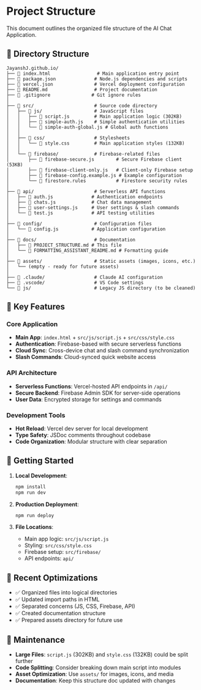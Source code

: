 # Project Structure

This document outlines the organized file structure of the AI Chat Application.

## 📁 Directory Structure

```
JayanshJ.github.io/
├── 📄 index.html                 # Main application entry point
├── 📄 package.json              # Node.js dependencies and scripts
├── 📄 vercel.json               # Vercel deployment configuration
├── 📄 README.md                 # Project documentation
├── 📄 .gitignore               # Git ignore rules
│
├── 📁 src/                      # Source code directory
│   ├── 📁 js/                   # JavaScript files
│   │   ├── 📄 script.js         # Main application logic (302KB)
│   │   ├── 📄 simple-auth.js    # Simple authentication utilities
│   │   └── 📄 simple-auth-global.js # Global auth functions
│   │
│   ├── 📁 css/                  # Stylesheets
│   │   └── 📄 style.css         # Main application styles (132KB)
│   │
│   └── 📁 firebase/             # Firebase-related files
│       ├── 📄 firebase-secure.js        # Secure Firebase client (53KB)
│       ├── 📄 firebase-client-only.js   # Client-only Firebase setup
│       ├── 📄 firebase-config.example.js # Example configuration
│       └── 📄 firestore.rules           # Firestore security rules
│
├── 📁 api/                      # Serverless API functions
│   ├── 📄 auth.js              # Authentication endpoints
│   ├── 📄 chats.js             # Chat data management
│   ├── 📄 user-settings.js     # User settings & slash commands
│   └── 📄 test.js              # API testing utilities
│
├── 📁 config/                   # Configuration files
│   └── 📄 config.js            # Application configuration
│
├── 📁 docs/                     # Documentation
│   ├── 📄 PROJECT_STRUCTURE.md # This file
│   └── 📄 FORMATTING_ASSISTANT_README.md # Formatting guide
│
├── 📁 assets/                   # Static assets (images, icons, etc.)
│   └── (empty - ready for future assets)
│
├── 📁 .claude/                  # Claude AI configuration
├── 📁 .vscode/                  # VS Code settings
└── 📁 js/                       # Legacy JS directory (to be cleaned)
```

## 🎯 Key Features

### Core Application
- **Main App**: `index.html` + `src/js/script.js` + `src/css/style.css`
- **Authentication**: Firebase-based with secure serverless functions
- **Cloud Sync**: Cross-device chat and slash command synchronization
- **Slash Commands**: Cloud-synced quick website access

### API Architecture
- **Serverless Functions**: Vercel-hosted API endpoints in `/api/`
- **Secure Backend**: Firebase Admin SDK for server-side operations
- **User Data**: Encrypted storage for settings and commands

### Development Tools
- **Hot Reload**: Vercel dev server for local development
- **Type Safety**: JSDoc comments throughout codebase
- **Code Organization**: Modular structure with clear separation

## 🚀 Getting Started

1. **Local Development**:
   ```bash
   npm install
   npm run dev
   ```

2. **Production Deployment**:
   ```bash
   npm run deploy
   ```

3. **File Locations**:
   - Main app logic: `src/js/script.js`
   - Styling: `src/css/style.css`
   - Firebase setup: `src/firebase/`
   - API endpoints: `api/`

## 📝 Recent Optimizations

- ✅ Organized files into logical directories
- ✅ Updated import paths in HTML
- ✅ Separated concerns (JS, CSS, Firebase, API)
- ✅ Created documentation structure
- ✅ Prepared assets directory for future use

## 🔧 Maintenance

- **Large Files**: `script.js` (302KB) and `style.css` (132KB) could be split further
- **Code Splitting**: Consider breaking down main script into modules
- **Asset Optimization**: Use `assets/` for images, icons, and media
- **Documentation**: Keep this structure doc updated with changes